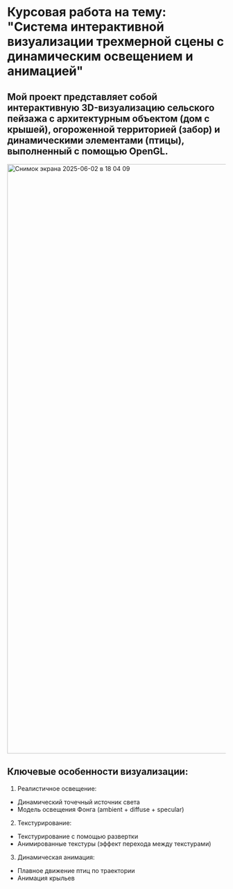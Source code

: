 # Курсовая работа на тему: "Система интерактивной визуализации трехмерной сцены с динамическим освещением и анимацией"

## Мой проект представляет собой интерактивную 3D-визуализацию сельского пейзажа с архитектурным объектом (дом с крышей), огороженной территорией (забор) и динамическими элементами (птицы), выполненный с помощью OpenGL. 

<img width="1357" alt="Снимок экрана 2025-06-02 в 18 04 09" src="https://github.com/user-attachments/assets/6784a2c6-246d-4fc5-8a4a-c8043991c692" />

## Ключевые особенности визуализации:
1.	Реалистичное освещение:
  - Динамический точечный источник света
  - Модель освещения Фонга (ambient + diffuse + specular)
2.	Текстурирование:
  - Текстурирование с помощью развертки
  - Анимированные текстуры (эффект перехода между текстурами)
3.	Динамическая анимация:
  - Плавное движение птиц по траектории
  - Анимация крыльев

